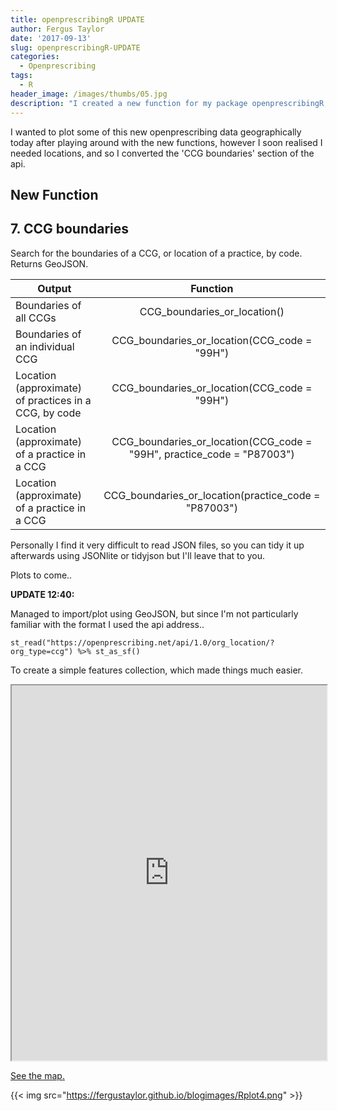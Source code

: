 ```yaml
---
title: openprescribingR UPDATE
author: Fergus Taylor
date: '2017-09-13'
slug: openprescribingR-UPDATE
categories:
  - Openprescribing
tags:
  - R
header_image: /images/thumbs/05.jpg
description: "I created a new function for my package openprescribingR, which lets you search for the boundaries of a CCG, or location of a practice, by code. Returns GeoJSON."
---
```


I wanted to plot some of this new openprescribing data geographically today after playing around with the new functions, however I soon realised I needed locations, and so I converted the 'CCG boundaries' section of the api.

## New Function

## 7. CCG boundaries
Search for the boundaries of a CCG, or location of a practice, by code. Returns GeoJSON.

| Output                    | Function      |
| --------------------------|:-------------:|
| Boundaries of all CCGs | CCG_boundaries_or_location() |
| Boundaries of an individual CCG | CCG_boundaries_or_location(CCG_code = "99H")|
| Location (approximate) of practices in a CCG, by code | CCG_boundaries_or_location(CCG_code = "99H")|
| Location (approximate) of a practice in a CCG | CCG_boundaries_or_location(CCG_code = "99H", practice_code = "P87003")|
| Location (approximate) of a practice in a CCG | CCG_boundaries_or_location(practice_code = "P87003")|

Personally I find it very difficult to read JSON files, so you can tidy it up afterwards using JSONlite or tidyjson but I'll leave that to you.

Plots to come..

__UPDATE 12:40:__

Managed to import/plot using GeoJSON, but since I'm not particularly familiar with the format I used the api address..

`st_read("https://openprescribing.net/api/1.0/org_location/?org_type=ccg") %>%
st_as_sf()`

To create a simple features collection, which made things much easier.

<iframe src="https://fergustaylor.github.io/blogimages/post5map.html" width="100%" height="600px">
</iframe>

[See the map.](https://fergustaylor.github.io/blogimages/post5map.html)

{{< img src="https://fergustaylor.github.io/blogimages/Rplot4.png" >}}
